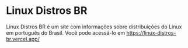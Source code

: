 # Linux Distros BR

Linux Distros BR é um site com informações sobre distribuições do Linux em português do Brasil.
Você pode acessá-lo em https://linux-distros-br.vercel.app/
